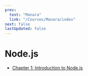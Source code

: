 ```yaml
---
prev:
  text: "Manara"
  link: "/Courses/Manara/index"
next: false
lastUpdated: false
---
```


# Node.js

- [Chapter 1: Introduction to Node.js](ChapterOne/index.md)
